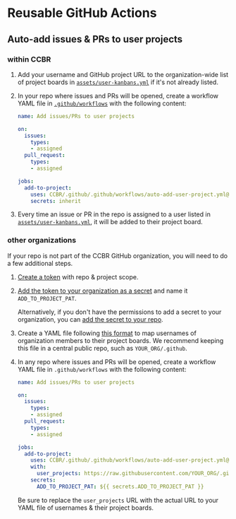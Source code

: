 # Reusable GitHub Actions

## Auto-add issues & PRs to user projects

### within CCBR

1. Add your username and GitHub project URL to the organization-wide list of project boards in [`assets/user-kanbans.yml`](https://github.com/CCBR/.github/blob/main/assets/user-kanbans.yml) if it's not already listed.

1. In your repo where issues and PRs will be opened, create a workflow YAML file in [`.github/workflows`](.github/workflows/projects.yml) with the following content:


    ```yaml
    name: Add issues/PRs to user projects

    on:
      issues:
        types:
        - assigned
      pull_request:
        types:
        - assigned

    jobs:
      add-to-project:
        uses: CCBR/.github/.github/workflows/auto-add-user-project.yml@v0.1.0
        secrets: inherit
    ```

1. Every time an issue or PR in the repo is assigned to a user listed in [`assets/user-kanbans.yml`](https://github.com/CCBR/.github/blob/main/assets/user-kanbans.yml), it will be added to their project board.

### other organizations

If your repo is not part of the CCBR GitHub organization, you will need to do a few additional steps.

1. [Create a token](https://docs.github.com/en/authentication/keeping-your-account-and-data-secure/managing-your-personal-access-tokens#creating-a-personal-access-token-classic) with repo & project scope.

1. [Add the token to your organization as a secret](https://docs.github.com/en/codespaces/managing-codespaces-for-your-organization/managing-secrets-for-your-repository-and-organization-for-github-codespaces#adding-secrets-for-an-organization) and name it `ADD_TO_PROJECT_PAT`.

    Alternatively, if you don't have the permissions to add a secret to your organization, you can [add the secret to your repo](https://docs.github.com/en/actions/security-guides/using-secrets-in-github-actions#creating-secrets-for-a-repository).

1. Create a YAML file following [this format](https://github.com/CCBR/.github/blob/main/assets/user-kanbans.yml) to map usernames of organization members to their project boards.
   We recommend keeping this file in a central public repo, such as `YOUR_ORG/.github`.

1. In any repo where issues and PRs will be opened, create a workflow YAML file in `.github/workflows` with the following content:

    ```yaml
    name: Add issues/PRs to user projects

    on:
      issues:
        types:
        - assigned
      pull_request:
        types:
        - assigned

    jobs:
      add-to-project:
        uses: CCBR/.github/.github/workflows/auto-add-user-project.yml@v0.1.0
        with:
          user_projects: https://raw.githubusercontent.com/YOUR_ORG/.github/main/assets/user-kanbans.yml
        secrets:
          ADD_TO_PROJECT_PAT: ${{ secrets.ADD_TO_PROJECT_PAT }}
    ```

    Be sure to replace the `user_projects` URL with the actual URL to your YAML file of usernames & their project boards.


